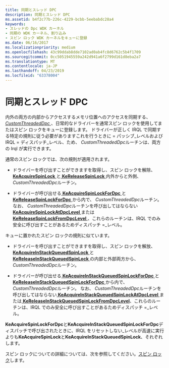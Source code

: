 ```yaml
---
title: 同期とスレッド DPC
description: 同期とスレッド DPC
ms.assetid: b4f2c77b-226c-4229-bcbb-5eebabdc28a4
keywords:
- スレッドの Dpc WDK カーネル
- 同期の WDK カーネル、割り込み
- スピン ロック WDK カーネルをキューに登録
ms.date: 06/16/2017
ms.localizationpriority: medium
ms.openlocfilehash: 43c99ddab8dde7102ad0ab4fc8d6762c5b4f1709
ms.sourcegitcommit: 0cc5051945559a242d941a6f2799d161d8eba2a7
ms.translationtype: MT
ms.contentlocale: ja-JP
ms.lasthandoff: 04/23/2019
ms.locfileid: "63378004"
---
```

# <a name="synchronization-and-threaded-dpcs"></a>同期とスレッド DPC





内外の両方の内部からアクセスするメモリ位置へのアクセスを同期する、 [ *CustomThreadedDpc* ](https://msdn.microsoft.com/library/windows/hardware/ff542976) 、日常的なドライバーを通常スピン ロックを使用してまたはスピン ロックをキューに登録します。 ドライバーが正しく IRQL で同期する特定の規則に従う必要がありますこれを行うときに = パッシブ\_レベルおよび IRQL = ディスパッチ\_レベル、ため、 *CustomThreadedDpc*ルーチンは、両方の Irql が実行できます。

通常のスピン ロックでは、次の規則が適用されます。

-   ドライバーを呼び出すことができますを取得し、スピン ロックを解除、 [ **KeAcquireSpinLock** ](https://msdn.microsoft.com/library/windows/hardware/ff551917)と[ **KeReleaseSpinLock** ](https://msdn.microsoft.com/library/windows/hardware/ff553145)内外からと外側、 *CustomThreadedDpc*ルーチン。

-   ドライバーが呼び出せる[ **KeAcquireSpinLockForDpc** ](https://msdn.microsoft.com/library/windows/hardware/ff551923)と[ **KeReleaseSpinLockForDpc** ](https://msdn.microsoft.com/library/windows/hardware/ff553148)から内で、 *CustomThreadedDpc*ルーチン。 なお、 *CustomThreadedDpc*ルーチンを呼び出してはならない[ **KeAcquireSpinLockAtDpcLevel** ](https://msdn.microsoft.com/library/windows/hardware/ff551921)または[ **KeReleaseSpinLockFromDpcLevel** ](https://msdn.microsoft.com/library/windows/hardware/ff553150)、これらのルーチンは、IRQL でのみ安全に呼び出すことがあるためディスパッチ =\_レベル。

キューに置かれたスピン ロックの規則に似ています。

-   ドライバーを呼び出すことができますを取得し、スピン ロックを解放、 [ **KeAcquireInStackQueuedSpinLock** ](https://msdn.microsoft.com/library/windows/hardware/ff551899)と[ **KeReleaseInStackQueuedSpinLock** ](https://msdn.microsoft.com/library/windows/hardware/ff553130)の内部と外部両方から、 *CustomThreadedDpc*ルーチン。

-   ドライバーが呼び出せる[ **KeAcquireInStackQueuedSpinLockForDpc** ](https://msdn.microsoft.com/library/windows/hardware/ff551912)と[ **KeReleaseInStackQueuedSpinLockForDpc** ](https://msdn.microsoft.com/library/windows/hardware/ff553133)から内で、*CustomThreadedDpc*ルーチン。 なお、 *CustomThreadedDpc*ルーチンを呼び出してはならない[ **KeAcquireInStackQueuedSpinLockAtDpcLevel** ](https://msdn.microsoft.com/library/windows/hardware/ff551908)または[ **KeReleaseInStackQueuedSpinLockFromDpcLevel**](https://msdn.microsoft.com/library/windows/hardware/ff553137)、これらのルーチンは、IRQL でのみ安全に呼び出すことがあるためディスパッチ =\_レベル。

**KeAcquireSpinLockForDpc**と**KeAcquireInStackQueuedSpinLockForDpc**ディスパッチで呼び出されたときに、IRQL をリセットしない\_レベルが高速に実行よりも**KeAcquireSpinLock**と**KeAcquireInStackQueuedSpinLock**、それぞれします。

スピン ロックについての詳細については、次を参照してください。[スピン ロック](spin-locks.md)します。

 

 




